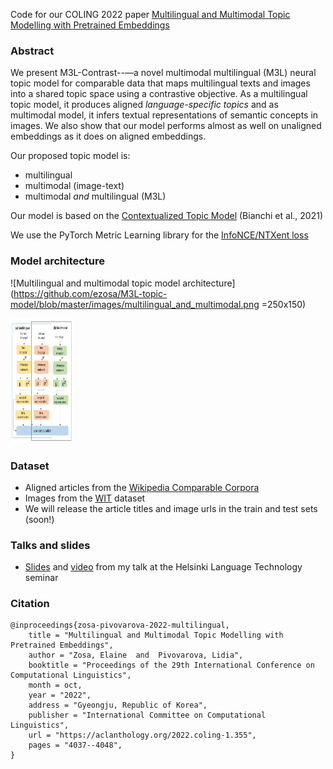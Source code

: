 Code for our COLING 2022 paper [Multilingual and Multimodal Topic Modelling with Pretrained Embeddings](https://aclanthology.org/2022.coling-1.355)

### Abstract

We present M3L-Contrast--—a novel multimodal multilingual (M3L) neural topic model for comparable data that maps multilingual texts and images into a shared topic space using a contrastive objective. As a multilingual topic model, it produces aligned *language-specific topics* and as multimodal model, it infers textual representations of semantic concepts in images. We also show that our model performs almost as well on unaligned embeddings as it does on aligned embeddings.

Our proposed topic model is:
- multilingual 
- multimodal (image-text) 
- multimodal *and* multilingual (M3L)

Our model is based on the [Contextualized Topic Model](https://github.com/MilaNLProc/contextualized-topic-models) (Bianchi et al., 2021)

We use the PyTorch Metric Learning library for the [InfoNCE/NTXent loss](https://github.com/KevinMusgrave/pytorch-metric-learning/)

### Model architecture

![Multilingual and multimodal topic model architecture](https://github.com/ezosa/M3L-topic-model/blob/master/images/multilingual_and_multimodal.png =250x150)

<img src="https://github.com/ezosa/M3L-topic-model/blob/master/images/multilingual_and_multimodal.png" width="100" height="200" />

### Dataset
- Aligned articles from the [Wikipedia Comparable Corpora](https://linguatools.org/tools/corpora/wikipedia-comparable-corpora/)
- Images from the [WIT](https://github.com/google-research-datasets/wit) dataset
- We will release the article titles and image urls in the train and test sets (soon!)

### Talks and slides
- [Slides](https://blogs.helsinki.fi/language-technology/files/2022/11/LT-seminar-Elaine-Zosa-2022-11-10.pdf) and [video](https://unitube.it.helsinki.fi/unitube/embed.html?id=dae2b02d-47e7-46b0-adc3-86da8034ed58) from my talk at the Helsinki Language Technology seminar


### Citation
```
@inproceedings{zosa-pivovarova-2022-multilingual,
    title = "Multilingual and Multimodal Topic Modelling with Pretrained Embeddings",
    author = "Zosa, Elaine  and  Pivovarova, Lidia",
    booktitle = "Proceedings of the 29th International Conference on Computational Linguistics",
    month = oct,
    year = "2022",
    address = "Gyeongju, Republic of Korea",
    publisher = "International Committee on Computational Linguistics",
    url = "https://aclanthology.org/2022.coling-1.355",
    pages = "4037--4048",
}
```
